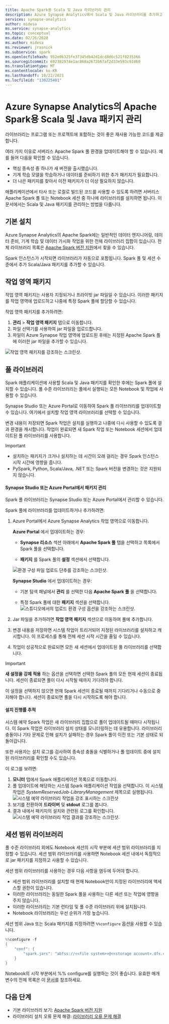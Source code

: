```yaml
---
title: Apache Spark용 Scala 및 Java 라이브러리 관리
description: Azure Synapse Analytics에서 Scala 및 Java 라이브러리를 추가하고 관리하는 방법을 알아봅니다.
services: synapse-analytics
author: midesa
ms.service: synapse-analytics
ms.topic: conceptual
ms.date: 02/26/2020
ms.author: midesa
ms.reviewer: jrasnick
ms.subservice: spark
ms.openlocfilehash: 952e0b325fe37345db42d1dcd8d6c521f8235366
ms.sourcegitcommit: 692382974e1ac868a2672b67af2d33e593c91d60
ms.translationtype: MT
ms.contentlocale: ko-KR
ms.lasthandoff: 10/22/2021
ms.locfileid: "130225401"
---
```

# <a name="manage-scala-and-java-packages-for-apache-spark-in-azure-synapse-analytics"></a>Azure Synapse Analytics의 Apache Spark용 Scala 및 Java 패키지 관리

라이브러리는 프로그램 또는 프로젝트에 포함하는 것이 좋은 재사용 가능한 코드를 제공합니다. 

여러 가지 이유로 서버리스 Apache Spark 풀 환경을 업데이트해야 할 수 있습니다. 예를 들어 다음을 확인할 수 있습니다.
- 핵심 종속성 중 하나가 새 버전을 출시했습니다.
- 기계 학습 모델을 학습하거나 데이터를 준비하기 위한 추가 패키지가 필요합니다.
- 더 나은 패키지를 찾아서 이전 패키지가 더 이상 필요하지 않습니다.

애플리케이션에서 타사 또는 로컬로 빌드된 코드를 사용할 수 있도록 하려면 서버리스 Apache Spark 풀 또는 Notebook 세션 중 하나에 라이브러리를 설치하면 됩니다. 이 문서에서는 Scala 및 Java 패키지를 관리하는 방법을 다룹니다.

## <a name="default-installation"></a>기본 설치
Azure Synapse Analytics의 Apache Spark에는 일반적인 데이터 엔지니어링, 데이터 준비, 기계 학습 및 데이터 가시화 작업을 위한 전체 라이브러리 집합이 있습니다. 전체 라이브러리 목록은 [Apache Spark 버전 지원](apache-spark-version-support.md)에서 찾을 수 있습니다. 

Spark 인스턴스가 시작되면 라이브러리가 자동으로 포함됩니다. Spark 풀 및 세션 수준에서 추가 Scala/Java 패키지를 추가할 수 있습니다.

## <a name="workspace-packages"></a>작업 영역 패키지
작업 영역 패키지는 사용자 지정되거나 프라이빗 jar 파일일 수 있습니다. 이러한 패키지를 작업 영역에 업로드하고 나중에 특정 Spark 풀에 할당할 수 있습니다.

작업 영역 패키지를 추가하려면:
1. **관리** > **작업 영역 패키지** 탭으로 이동합니다.
2. 파일 선택기를 사용하여 jar 파일을 업로드합니다.
3. 파일이 Azure Synapse 작업 영역에 업로드된 후에는 지정된 Apache Spark 풀에 이러한 jar 파일을 추가할 수 있습니다.

![작업 영역 패키지를 강조하는 스크린샷.](./media/apache-spark-azure-portal-add-libraries/studio-add-workspace-package.png "작업 영역 패키지 보기")

## <a name="pool-libraries"></a>풀 라이브러리
Spark 애플리케이션에 사용할 Scala 및 Java 패키지를 확인한 후에는 Spark 풀에 설치할 수 있습니다. 풀 수준 라이브러리는 풀에서 실행되는 모든 Notebook 및 작업에 사용할 수 있습니다.

Synapse Studio 또는 Azure Portal로 이동하여 Spark 풀 라이브러리를 업데이트할 수 있습니다. 여기에서 설치할 작업 영역 라이브러리를 선택할 수 있습니다. 

변경 내용이 저장되면 Spark 작업은 설치를 실행하고 나중에 다시 사용할 수 있도록 결과 환경을 캐시합니다. 작업이 완료되면 새 Spark 작업 또는 Notebook 세션에서 업데이트된 풀 라이브러리를 사용합니다. 

> [!IMPORTANT]
> - 설치하는 패키지가 크거나 설치하는 데 시간이 오래 걸리는 경우 Spark 인스턴스 시작 시간에 영향을 줍니다.
> - PySpark, Python, Scala/Java, .NET 또는 Spark 버전을 변경하는 것은 지원되지 않습니다.

#### <a name="manage-packages-from-synapse-studio-or-azure-portal"></a>Synapse Studio 또는 Azure Portal에서 패키지 관리
Spark 풀 라이브러리는 Synapse Studio 또는 Azure Portal에서 관리할 수 있습니다. 

Spark 풀에 라이브러리를 업데이트하거나 추가하려면:
1. Azure Portal에서 Azure Synapse Analytics 작업 영역으로 이동합니다.

    **Azure Portal** 에서 업데이트하는 경우:

    - **Synapse 리소스** 섹션 아래에서 **Apache Spark 풀** 탭을 선택하고 목록에서 Spark 풀을 선택합니다.
     
    - **패키지** 를 Spark 풀의 **설정** 섹션에서 선택합니다.
  
    ![환경 구성 파일 업로드 단추를 강조하는 스크린샷.](./media/apache-spark-azure-portal-add-libraries/apache-spark-add-library-azure.png "Python 라이브러리 추가")
   
    **Synapse Studio** 에서 업데이트하는 경우:
    - 기본 탐색 패널에서 **관리** 를 선택한 다음 **Apache Spark 풀** 을 선택합니다.

    - 특정 Spark 풀에 대한 **패키지** 섹션을 선택합니다.
    ![스튜디오에서의 업로드 환경 구성 옵션을 강조하는 스크린샷.](./media/apache-spark-azure-portal-add-libraries/studio-update-libraries.png "스튜디오에서 Python 라이브러리 추가")
   
2. Jar 파일을 추가하려면 **작업 영역 패키지** 섹션으로 이동하여 풀에 추가합니다. 
3. 변경 내용을 저장하면 시스템 작업이 트리거되어 지정된 라이브러리를 설치하고 캐시합니다. 이 프로세스를 통해 전체 세션 시작 시간을 줄일 수 있습니다. 
4. 작업이 성공적으로 완료되면 모든 새 세션에서 업데이트된 풀 라이브러리를 선택합니다.

> [!IMPORTANT]
> **새 설정을 강제 적용** 하는 옵션을 선택하면 선택한 Spark 풀의 모든 현재 세션이 종료됩니다. 세션이 종료되면 풀이 다시 시작될 때까지 기다려야 합니다. 
>
> 이 설정을 선택하지 않으면 현재 Spark 세션이 종료될 때까지 기다리거나 수동으로 중지해야 합니다. 세션이 종료되면 풀을 다시 시작하도록 해야 합니다.

#### <a name="track-installation-progress"></a>설치 진행률 추적 
시스템 예약 Spark 작업은 새 라이브러리 집합으로 풀이 업데이트될 때마다 시작됩니다. 이 Spark 작업은 라이브러리 설치 상태를 모니터링하는 데 유용합니다. 라이브러리 충돌이나 기타 문제로 인해 설치가 실패하는 경우 Spark 풀이 이전 또는 기본 상태로 되돌아갑니다. 

또한 사용자는 설치 로그를 검사하여 종속성 충돌을 식별하거나 풀 업데이트 중에 설치된 라이브러리를 확인할 수도 있습니다.

이 로그를 보려면:
1. **모니터** 탭에서 Spark 애플리케이션 목록으로 이동합니다. 
2. 풀 업데이트에 해당하는 시스템 Spark 애플리케이션 작업을 선택합니다. 이 시스템 작업은 *SystemReservedJob-LibraryManagement* 제목으로 실행됩니다.
   ![시스템 예약 라이브러리 작업을 강조 표시하는 스크린샷](./media/apache-spark-azure-portal-add-libraries/system-reserved-library-job.png "시스템 라이브러리 작업 보기")
3. 보기를 전환하여 **드라이버** 및 **stdout** 로그를 봅니다. 
4. 결과 내에서 패키지의 설치와 관련된 로그를 확인합니다.
    ![시스템 예약 라이브러리 작업 결과를 강조하는 스크린샷.](./media/apache-spark-azure-portal-add-libraries/system-reserved-library-job-results.png "시스템 라이브러리 작업 진행률 보기")

## <a name="session-scoped-libraries"></a>세션 범위 라이브러리 
풀 수준 라이브러리 외에도 Notebook 세션의 시작 부분에 세션 범위 라이브러리를 지정할 수 있습니다.  세션 범위 라이브러리를 사용하면 Notebook 세션 내에서 독점적으로 jar 패키지를 지정하고 사용할 수 있습니다. 

세션 범위 라이브러리를 사용하는 경우 다음 사항을 염두에 두어야 합니다.
   - 세션 범위 라이브러리를 설치할 때 현재 Notebook만이 지정된 라이브러리에 액세스할 권한이 있습니다. 
   - 이러한 라이브러리는 동일한 Spark 풀을 사용하는 다른 세션 또는 작업에 영향을 주지 않습니다. 
   - 이러한 라이브러리는 기본 런타임 및 풀 수준 라이브러리 위에 설치됩니다. 
   - Notebook 라이브러리는 우선 순위가 가장 높습니다.

세션 범위 Java 또는 Scala 패키지를 지정하려면 ```%%configure``` 옵션을 사용할 수 있습니다.

```scala
%%configure -f
{
    "conf": {
        "spark.jars": "abfss://<<file system>>@<<storage account>.dfs.core.windows.net/<<path to JAR file>>",
    }
}
```

Notebook의 시작 부분에서 %% configure를 실행하는 것이 좋습니다. 유효한 매개 변수의 전체 목록은 이 [문서](https://github.com/cloudera/livy#request-body)를 참조하세요.

## <a name="next-steps"></a>다음 단계
- 기본 라이브러리 보기: [Apache Spark 버전 지원](apache-spark-version-support.md)
- 라이브러리 설치 오류 문제 해결: [라이브러리 오류 문제 해결](apache-spark-troubleshoot-library-errors.md)
